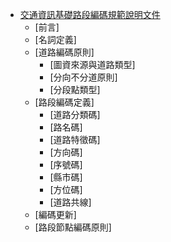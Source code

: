 * [交通資訊基礎路段編碼規範說明文件](README.md)
  * [前言]
  * [名詞定義]
  * [道路編碼原則]
    * [圖資來源與道路類型]
    * [分向不分道原則]
    * [分段點類型]
  * [路段編碼定義]
    * [道路分類碼]
    * [路名碼]
    * [道路特徵碼]
    * [方向碼]
    * [序號碼]
    * [縣市碼]
    * [方位碼]
    * [道路共線]
  * [編碼更新]
  * [路段節點編碼原則]
  
